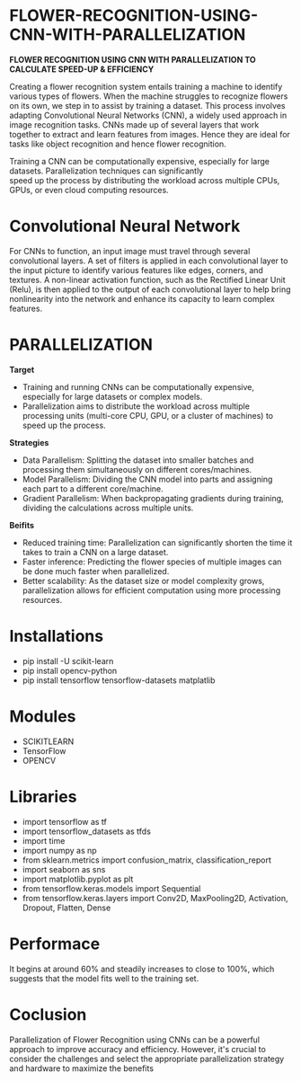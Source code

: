 # FLOWER-RECOGNITION-USING-CNN-WITH-PARALLELIZATION
**FLOWER RECOGNITION USING CNN WITH PARALLELIZATION TO CALCULATE SPEED-UP & EFFICIENCY**

Creating a flower recognition system entails training a machine to identify various types of flowers. When the machine struggles to 
recognize flowers on its own, we step in to assist by training  a dataset. This process   involves adapting 
Convolutional Neural Networks (CNN), a widely  used approach  in image recognition tasks. CNNs made  up of several layers that work 
together to extract and learn features from images. Hence they are ideal for tasks like object recognition and hence flower recognition. 

Training a CNN can be  computationally expensive, especially for  large datasets. Parallelization  techniques can significantly  
speed up the process by distributing  the workload across multiple CPUs, GPUs, or even cloud computing resources.

# Convolutional Neural Network

For CNNs to function, an input image must travel through several convolutional layers. A set of filters is applied in each convolutional 
layer to the input picture to identify various features like edges, corners, and textures. A non-linear activation function, such as the 
Rectified Linear Unit (Relu), is then applied to the output of each convolutional layer to help bring nonlinearity into the network and 
enhance its capacity to learn complex features.

# PARALLELIZATION

**Target** 

* Training and running CNNs can be computationally expensive, especially for large datasets or complex models. 
* Parallelization aims to distribute the workload across multiple processing units (multi-core CPU, GPU, or a cluster of machines) to speed up the process.

**Strategies**

* Data Parallelism: Splitting the dataset into smaller batches and processing them simultaneously on different cores/machines.
* Model Parallelism: Dividing the CNN model into parts and assigning each part to a different core/machine.
* Gradient Parallelism: When backpropagating gradients during training, dividing the calculations across multiple units.

**Beifits**

* Reduced training time: Parallelization can significantly shorten the time it takes to train a CNN on a large dataset.
* Faster inference: Predicting the flower species of multiple images can be done much faster when parallelized.
* Better scalability: As the dataset size or model complexity grows, parallelization allows for efficient computation using more processing resources.


# Installations

* pip install -U scikit-learn
* pip install opencv-python
* pip install tensorflow tensorflow-datasets matplatlib


# Modules

* SCIKITLEARN
* TensorFlow
* OPENCV

# Libraries

* import tensorflow as tf
* import tensorflow_datasets as tfds
* import time
* import numpy as np
* from sklearn.metrics import confusion_matrix, classification_report
* import seaborn as sns
* import matplotlib.pyplot as plt
* from tensorflow.keras.models import Sequential
* from tensorflow.keras.layers import Conv2D, MaxPooling2D, Activation, Dropout, Flatten, Dense


# Performace
It begins at around 60% and steadily increases to close to 100%, which suggests that the model fits well to the training set.


# Coclusion
Parallelization of Flower Recognition using CNNs can be a powerful approach to improve accuracy and efficiency. However, it's crucial to consider the challenges and select the appropriate parallelization strategy and hardware to maximize the benefits
